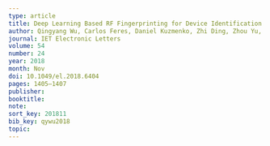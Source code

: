 ```yaml
---
type: article
title: Deep Learning Based RF Fingerprinting for Device Identification and Wireless Security
author: Qingyang Wu, Carlos Feres, Daniel Kuzmenko, Zhi Ding, Zhou Yu, Xin Liu, Xiaoguang Liu
journal: IET Electronic Letters
volume: 54
number: 24
year: 2018
month: Nov
doi: 10.1049/el.2018.6404
pages: 1405–1407
publisher:
booktitle:
note:
sort_key: 201811
bib_key: qywu2018
topic:
---
```

